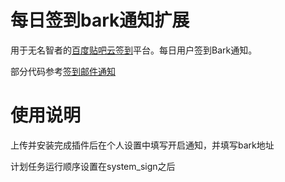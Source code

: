 # 每日签到bark通知扩展
用于无名智者的[百度贴吧云签到](https://github.com/MoeNetwork/Tieba-Cloud-Sign)平台。每日用户签到Bark通知。

部分代码参考[签到邮件通知](https://github.com/chajianku/haotian_signtz)

# 使用说明
上传并安装完成插件后在个人设置中填写开启通知，并填写bark地址

计划任务运行顺序设置在system_sign之后 
